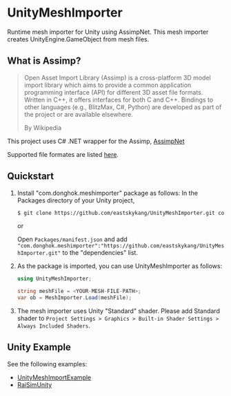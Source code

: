 # UnityMeshImporter

Runtime mesh importer for Unity using AssimpNet. This mesh importer creates UnityEngine.GameObject from mesh files.

## What is Assimp? 

> Open Asset Import Library (Assimp) is a cross-platform 3D model import library which aims to provide a common application programming interface (API) for different 3D asset file formats. 
> Written in C++, it offers interfaces for both C and C++. 
> Bindings to other languages (e.g., BlitzMax, C#, Python) are developed as part of the project or are available elsewhere.
> 
> By Wikipedia
  
This project uses C# .NET wrapper for the Assimp, [AssimpNet](https://bitbucket.org/Starnick/assimpnet/src/master/)

Supported file formates are listed [here](http://assimp.sourceforge.net/main_features_formats.html). 

## Quickstart

1. Install "com.donghok.meshimporter" package as follows:
    In the Packages directory of your Unity project, 
    ```sh
    $ git clone https://github.com/eastskykang/UnityMeshImporter.git com.donghok.meshimporter
    ```
    
    or
    
    Open ```Packages/manifest.json``` and add ```"com.donghok.meshimporter":"https://github.com/eastskykang/UnityMeshImporter.git"``` to the "dependencies" list.

2. As the package is imported, you can use UnityMeshImporter as follows:

    ```cs
    using UnityMeshImporter;
    
    string meshFile = <YOUR-MESH-FILE-PATH>;
    var ob = MeshImporter.Load(meshFile);
    ```

3. The mesh importer uses Unity "Standard" shader. Please add Standard shader to ```Project Settings > Graphics > Built-in Shader Settings > Always Included Shaders```. 

## Unity Example

See the following examples:

- [UnityMeshImportExample](https://github.com/eastskykang/UnityMeshImportExample)
- [RaiSimUnity](https://github.com/leggedrobotics/RaiSimUnity) 
